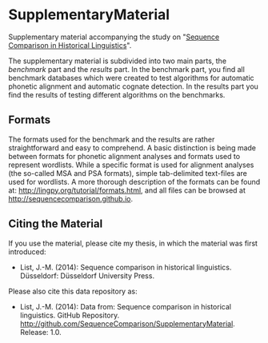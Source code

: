 SupplementaryMaterial
=====================

Supplementary material accompanying the study on "[Sequence Comparison in
Historical Linguistics](http://sequencecomparison.github.io)".

The supplementary material is subdivided into two main parts, the *benchmark*
part and the *results* part. In the benchmark part, you find all benchmark
databases which were created to test algorithms for automatic phonetic
alignment and automatic cognate detection. In the results part you find the
results of testing different algorithms on the benchmarks.

## Formats

The formats used for the benchmark and the results are rather straightforward
and easy to comprehend. A basic distinction is being made between formats for
phonetic alignment analyses and formats used to represent wordlists. While a
specific format is used for alignment analyses (the so-called MSA and PSA
formats), simple tab-delimited text-files are used for wordlists.  A more
thorough description of the formats can be found at:
http://lingpy.org/tutorial/formats.html,
and all files can be browsed at
http://sequencecomparison.github.io.

## Citing the Material

If you use the material, please cite my thesis, in which the material was first introduced:

* List, J.-M. (2014): Sequence comparison in historical linguistics. Düsseldorf: Düsseldorf University Press.

Please also cite this data repository as:

* List, J.-M. (2014): Data from: Sequence comparison in historical linguistics. GitHub Repository. http://github.com/SequenceComparison/SupplementaryMaterial. Release: 1.0.



